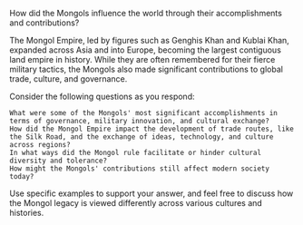How did the Mongols influence the world through their accomplishments and contributions?

The Mongol Empire, led by figures such as Genghis Khan and Kublai Khan, expanded across Asia and into Europe, becoming the largest contiguous land empire in history. While they are often remembered for their fierce military tactics, the Mongols also made significant contributions to global trade, culture, and governance.

Consider the following questions as you respond:

    What were some of the Mongols' most significant accomplishments in terms of governance, military innovation, and cultural exchange?
    How did the Mongol Empire impact the development of trade routes, like the Silk Road, and the exchange of ideas, technology, and culture across regions?
    In what ways did the Mongol rule facilitate or hinder cultural diversity and tolerance?
    How might the Mongols' contributions still affect modern society today?

Use specific examples to support your answer, and feel free to discuss how the Mongol legacy is viewed differently across various cultures and histories.